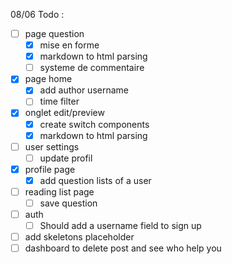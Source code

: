 08/06 Todo :

- [ ] page question
    - [x] mise en forme
    - [x] markdown to html parsing
    - [ ] systeme de commentaire
- [x] page home
    - [x] add author username
    - [ ] time filter
- [x] onglet edit/preview
    - [x] create switch components
    - [x] markdown to html parsing
- [ ] user settings
    - [ ] update profil
- [x] profile page
    - [x] add question lists of a user
- [ ] reading list page
    - [ ] save question
- [ ] auth
    - [ ] Should add a username field to sign up
- [ ] add skeletons placeholder
- [ ] dashboard to delete post and see who help you